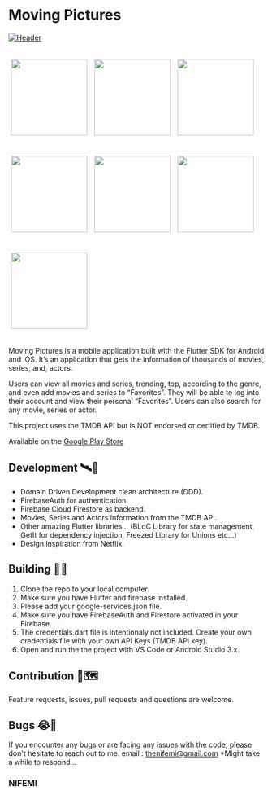 # Moving Pictures

[![Header](https://raw.githubusercontent.com/thenifemi/movingPictures/main/screenshots/MP-Banner.png "Header")](https://play.google.com/store/apps/details?id=com.nifemi.movingPictures)

<p>
    <img src="https://raw.githubusercontent.com/thenifemi/movingPictures/main/screenshots/1.png" width="150px" height="auto" hspace="5" vspace="20"/>
    <img src="https://raw.githubusercontent.com/thenifemi/movingPictures/main/screenshots/2.png" width="150px" height="auto" hspace="5" vspace="20"/>
    <img src="https://raw.githubusercontent.com/thenifemi/movingPictures/main/screenshots/3.png" width="150px" height="auto" hspace="5" vspace="20"/>
    <img src="https://raw.githubusercontent.com/thenifemi/movingPictures/main/screenshots/4.png" width="150px" height="auto" hspace="5" vspace="20"/>
    <img src="https://raw.githubusercontent.com/thenifemi/movingPictures/main/screenshots/5.png" width="150px" height="auto" hspace="5" vspace="20"/>
    <img src="https://raw.githubusercontent.com/thenifemi/movingPictures/main/screenshots/6.png" width="150px" height="auto" hspace="5" vspace="20"/>
    <img src="https://raw.githubusercontent.com/thenifemi/movingPictures/main/screenshots/7.png" width="150px" height="auto" hspace="5" vspace="20"/>
  
</p>

Moving Pictures is a mobile application built with the Flutter SDK for Android and iOS. It’s an application that gets the information of thousands of movies, series, and, actors.

Users can view all movies and series, trending, top, according to the genre, and even add movies and series to “Favorites”. They will be able to log into their account and view their personal “Favorites”. Users can also search for any movie, series or actor.

This project uses the TMDB API but is NOT endorsed or certified by TMDB.

Available on the [Google Play Store](https://play.google.com/store/apps/details?id=com.nifemi.movingPictures)

## Development 🛰🚢

- Domain Driven Development clean architecture (DDD).
- FirebaseAuth for authentication.
- Firebase Cloud Firestore as backend.
- Movies, Series and Actors information from the TMDB API.
- Other amazing Flutter libraries... (BLoC Library for state management, GetIt for dependency injection, Freezed Library for Unions etc...)
- Design inspiration from Netflix.

## Building 🏢🚀

1. Clone the repo to your local computer.
2. Make sure you have Flutter and firebase installed.
3. Please add your google-services.json file.
4. Make sure you have FirebaseAuth and Firestore activated in your Firebase.
5. The credentials.dart file is intentionaly not included. Create your own credentials file with your own API Keys (TMDB API key).
6. Open and run the the project with VS Code or Android Studio 3.x.

## Contribution 🍕🗺

Feature requests, issues, pull requests and questions are welcome.

## Bugs 😭🐛

If you encounter any bugs or are facing any issues with the code, please don't hesitate to reach out to me. email : thenifemi@gmail.com
*Might take a while to respond...

### NIFEMI
